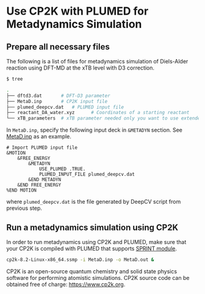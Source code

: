# Use CP2K with PLUMED for Metadynamics Simulation

## Prepare all necessary files

The following is a list of files for metadynamics simulation of Diels-Alder reaction using DFT-MD
at the xTB level with D3 correction.

```sh
$ tree

.
├── dftd3.dat       # DFT-D3 parameter
├── MetaD.inp       # CP2K input file
├── plumed_deepcv.dat   # PLUMED input file
├── reactant_DA_water.xyz      # Coordinates of a starting reactant
└── xTB_parameters  # xTB parameter needed only you want to use extended Tight binding
```

In `MetaD.inp`, specify the following input deck in `&METADYN` section.
See [MetaD.inp](https://gitlab.uzh.ch/lubergroup/deepcv/-/blob/master/input/MetaD.inp) as an example.

```
# Import PLUMED input file
&MOTION
    &FREE_ENERGY
        &METADYN
            USE_PLUMED .TRUE.
            PLUMED_INPUT_FILE plumed_deepcv.dat
        &END METADYN
    &END FREE_ENERGY
%END MOTION
```

where `plumed_deepcv.dat` is the file generated by DeepCV script from previous step.

## Run a metadynamics simulation using CP2K

In order to run metadynamics using CP2K and PLUMED, make sure that your CP2K is compiled with PLUMED that supports
[SPRINT module](https://www.plumed.org/doc-v2.9/user-doc/html/_s_p_r_i_n_t.html).

```sh
cp2k-8.2-Linux-x86_64.ssmp -i MetaD.inp -o MetaD.out &
```

CP2K is an open-source quantum chemistry and solid state physics software for performing atomistic simulations.
CP2K source code can be obtained free of charge: https://www.cp2k.org.
